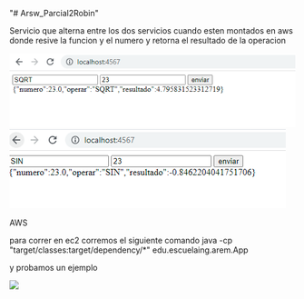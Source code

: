 "# Arsw_Parcial2Robin" 




Servicio que alterna entre los dos servicios cuando esten montados en aws
donde resive la funcion y el numero y retorna el resultado de la operacion


![](IMG/SQRT.PNG)
![](IMG/SIN.PNG)

AWS 

para correr en ec2 corremos el siguiente comando 
java -cp "target/classes:target/dependency/*" edu.escuelaing.arem.App

y probamos un ejemplo

![](IMG/aws)
